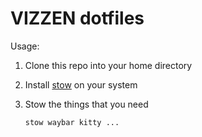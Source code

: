 # VIZZEN dotfiles

Usage:

1. Clone this repo into your home directory
2. Install [stow](https://repology.org/project/stow/versions) on your system
3. Stow the things that you need

   `stow waybar kitty ...`
